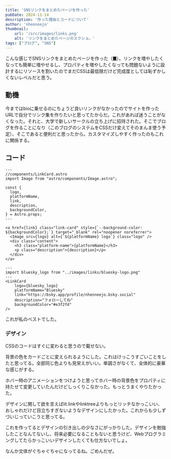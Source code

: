 ```yaml
---
title: 'SNSリンクをまとめたページを作った'
pubDate: 2024-11-14
description: '作った理由とコードについて'
author: 'nhennoejo'
thumbnail:
    url: '/src/images/links.png'
    alt: 'リンクをまとめたページのスクショ。'
tags: ["ブログ", "SNS"]
---
```


こんな感じでSNSリンクをまとめたページを作った（[■](https://nhennoejo.github.io/links)）。リンクを増やしたくなっても簡単に増やせるし、プロパティを増やしたくなっても問題ないように設計するにリソースを割いたのでまだCSSは最低限だけど完成度としては恥ずかしくないレベルだと思う。

## 動機
今まではbioに乗せるのにちょうど良いリンクがなかったのでサイトを作ったURLで自分でリンク集を作りたいと思ってたからだ。これがあれば迷うことがなくなった。それと、大学で新しいサークルの立ち上げに招待された。そこでブログを作ることになり（このブログのシステムをCSSだけ変えてそのまんま使う予定）、そこであると便利だと思ったから。カスタマイズしやすく作ったのもこれに関係する。

## コード

```
---
//components/LinkCard.astro
import Image from "astro/components/Image.astro";

const {
  logo,
  platformName,
  link,
  description,
  backgroundColor,
} = Astro.props;
---

<a href={link} class="link-card" style={`--background-color: ${backgroundColor};`} target="_blank" rel="noopener noreferrer">
  <Image src={logo} alt={`${platformName} logo`} class="logo" />
  <div class="content">
    <h3 class="platform-name">{platformName}</h3>
    <p class="description">{description}</p>
  </div>
</a>
```

```
---
import bluesky_logo from "../images/links/bluesky-logo.png"
---
<LinkCard
    logo={bluesky_logo}
    platformName="Bluesky"
    link="https://bsky.app/profile/nhennoejo.bsky.social"
    description="フォローしてね"
    backgroundColor="#e3f2fd"
/>
```

これが私のベストでした。

### デザイン

CSSのコードはすぐに変わると思うので載せない。

背景の色をカードごとに変えられるようにした。これはけっこうすごいことをしたと思ってる。全部同じ色よりも見栄えがいい。単調さがなくて、全体的に豪華な感じがする。

ホバー時のアニメーションをつけようと思ってホバー時の背景色をプロパティに持たせて変更していたんだけどしっくりこなかった。もっとうまくやりたかった。

デザインに関して欲を言えばlit.linkやlinktreeよりもっとリッチなかっこいい、おしゃれだけど目立ちすぎないようなデザインにしたかった。これからも少しずづいじっていこうと思ってる。

これを作ってるとデザインの引き出しの少なさにがっかりした。デザインを勉強したことなんてないし、将来必要になることもないと思うけど、Webプログラミングしてたらかっこいいデザインしたくても仕方ないでしょ。

なんか文体がぐちゃぐちゃになってるね。ごめんだぜ。